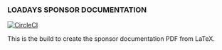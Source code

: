 ### LOADAYS SPONSOR DOCUMENTATION ###


[![CircleCI](https://circleci.com/gh/loadays/sponsordoc.svg?style=svg)](https://circleci.com/gh/loadays/sponsordoc)


This is the build to create the sponsor documentation PDF from LaTeX.


